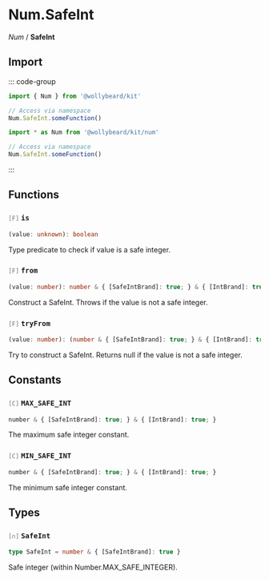 # Num.SafeInt

_Num_ / **SafeInt**

## Import

::: code-group

```typescript [Namespace]
import { Num } from '@wollybeard/kit'

// Access via namespace
Num.SafeInt.someFunction()
```

```typescript [Barrel]
import * as Num from '@wollybeard/kit/num'

// Access via namespace
Num.SafeInt.someFunction()
```

:::

## Functions

### <span style="opacity: 0.6; font-weight: normal; font-size: 0.85em;">`[F]`</span> `is`

```typescript
(value: unknown): boolean
```

<SourceLink href="https://github.com/jasonkuhrt/kit/blob/main/./src/domains/num/safe-int/safe-int.ts#L18" />

Type predicate to check if value is a safe integer.

### <span style="opacity: 0.6; font-weight: normal; font-size: 0.85em;">`[F]`</span> `from`

```typescript
(value: number): number & { [SafeIntBrand]: true; } & { [IntBrand]: true; }
```

<SourceLink href="https://github.com/jasonkuhrt/kit/blob/main/./src/domains/num/safe-int/safe-int.ts#L26" />

Construct a SafeInt. Throws if the value is not a safe integer.

### <span style="opacity: 0.6; font-weight: normal; font-size: 0.85em;">`[F]`</span> `tryFrom`

```typescript
(value: number): (number & { [SafeIntBrand]: true; } & { [IntBrand]: true; }) | null
```

<SourceLink href="https://github.com/jasonkuhrt/kit/blob/main/./src/domains/num/safe-int/safe-int.ts#L37" />

Try to construct a SafeInt. Returns null if the value is not a safe integer.

## Constants

### <span style="opacity: 0.6; font-weight: normal; font-size: 0.85em;">`[C]`</span> `MAX_SAFE_INT`

```typescript
number & { [SafeIntBrand]: true; } & { [IntBrand]: true; }
```

<SourceLink href="https://github.com/jasonkuhrt/kit/blob/main/./src/domains/num/safe-int/safe-int.ts#L44" />

The maximum safe integer constant.

### <span style="opacity: 0.6; font-weight: normal; font-size: 0.85em;">`[C]`</span> `MIN_SAFE_INT`

```typescript
number & { [SafeIntBrand]: true; } & { [IntBrand]: true; }
```

<SourceLink href="https://github.com/jasonkuhrt/kit/blob/main/./src/domains/num/safe-int/safe-int.ts#L49" />

The minimum safe integer constant.

## Types

### <span style="opacity: 0.6; font-weight: normal; font-size: 0.85em;">`[∩]`</span> `SafeInt`

```typescript
type SafeInt = number & { [SafeIntBrand]: true }
```

<SourceLink href="https://github.com/jasonkuhrt/kit/blob/main/./src/domains/num/safe-int/safe-int.ts#L13" />

Safe integer (within Number.MAX_SAFE_INTEGER).
